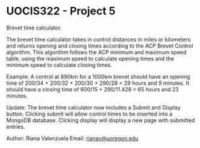 # UOCIS322 - Project 5 #
Brevet time calculator.

The brevet time calculator takes in control distances in miles or kilometers and returns opening and closing times according to the ACP Brevet Control algorithm. This algorithm follows the ACP minimum and maximum speed table, using the maximum speed to calculate opening times and the minimum speed to calculate closing times.

Example: A control at 890km for a 1000km brevet should have an opening time of 200/34 + 200/32 + 200/30 + 290/28 = 29 hours and 9 minutes. It should have a closing time of 600/15 + 290/11.428 = 65 hours and 23 minutes.

Update: The brevet time calculator now includes a Submit and Display button.
Clicking submit will allow control times to be inserted into a MongoDB database.
Clicking display will display a new page with submitted entries.

Author: Riana Valenzuela Email: rianav@uoregon.edu
